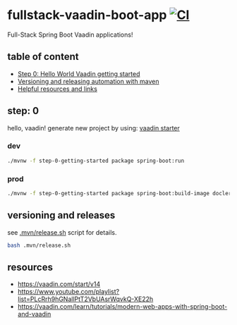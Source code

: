 # fullstack-vaadin-boot-app [![CI](https://github.com/daggerok/fullstack-vaadin-boot-apps/workflows/CI/badge.svg)](https://github.com/daggerok/fullstack-vaadin-boot-apps/actions?query=workflow%3ACI)
Full-Stack Spring Boot Vaadin applications!

## table of content

* [Step 0: Hello World Vaadin getting started](#step-0)
* [Versioning and releasing automation with maven](#versioning-and-releases)
* [Helpful resources and links](#resources)

## step: 0

hello, vaadin!
generate new project by using: [vaadin starter](https://vaadin.com/start/v14)

### dev

```bash
./mvnw -f step-0-getting-started package spring-boot:run
```

### prod

```bash
./mvnw -f step-0-getting-started package spring-boot:build-image docler-compose:up
```

## versioning and releases

see [.mvn/release.sh](.mvn/release.sh) script for details.

```bash
bash .mvn/release.sh
```

## resources

* https://vaadin.com/start/v14
* https://www.youtube.com/playlist?list=PLcRrh9hGNallPtT2VbUAsrWqvkQ-XE22h
* https://vaadin.com/learn/tutorials/modern-web-apps-with-spring-boot-and-vaadin
